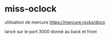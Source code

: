 # miss-oclock

utilisation de mercure https://mercure.rocks/docs

lancé sur le port 3000
donné au back et front

